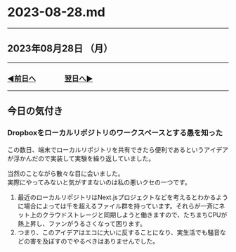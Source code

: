 # 2023-08-28.md

---

## 2023年08月28日 （月）

---

### [◀️前日へ](https://github.com/yuasys/chatty-journal/blob/main/2023/08/2023-08-27.md)&emsp;&emsp;&emsp;&emsp;[翌日へ▶️](https://github.com/yuasys/chatty-journal/blob/main/2023/08/2023-08-29.md)

---

## 今日の気付き

### Dropboxをローカルリポジトリのワークスペースとする愚を知った

この数日、端末でローカルリポジトリを共有できたら便利であるというアイデアが浮かんだので実装して実験を繰り返していました。  

当然のことながら散々な目に会いました。  
実際にやってみないと気がすまないのは私の悪いクセの一つです。  

1. 最近のローカルリポジトリはNext.jsプロジェクトなどを考えるとわかるように場合によっては千を超えるファイル群を持っています。それらが一斉にネット上のクラウドストレージと同期しようと働きますので、たちまちCPUが熱上昇し、ファンがうるさくなって困ります。
2. つまり、このアイデアはエコに大いに反することになり、実生活でも騒音などの害を及ぼすのでやるべきはありませんでした。
